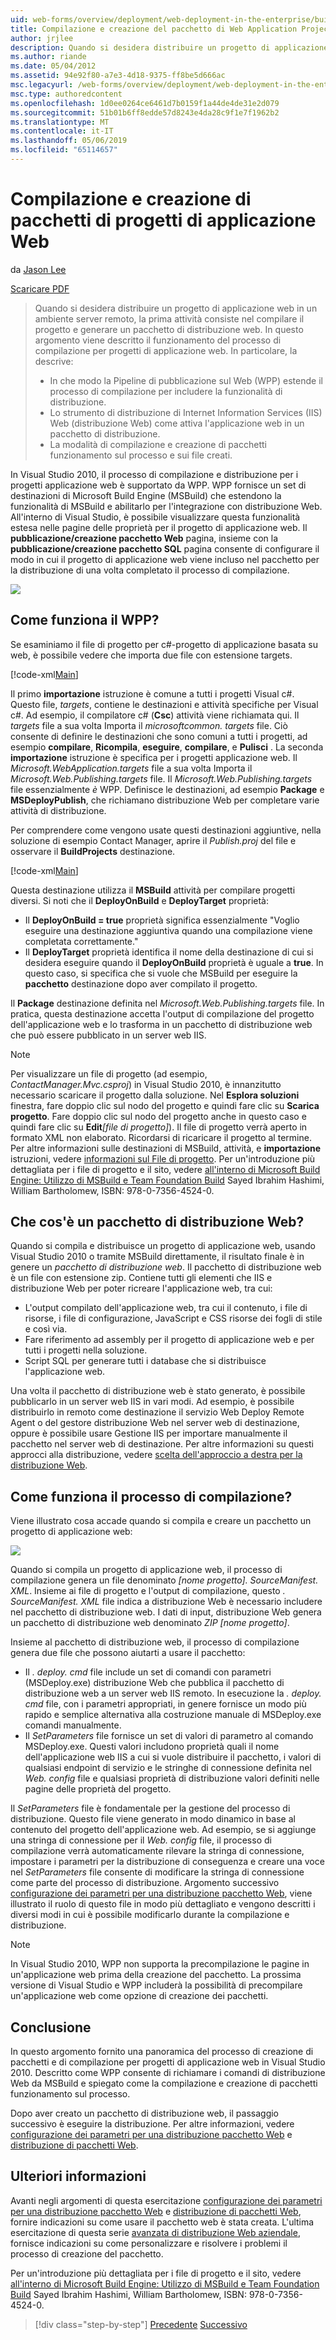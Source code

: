 ```yaml
---
uid: web-forms/overview/deployment/web-deployment-in-the-enterprise/building-and-packaging-web-application-projects
title: Compilazione e creazione del pacchetto di Web Application Projects | Microsoft Docs
author: jrjlee
description: Quando si desidera distribuire un progetto di applicazione web in un ambiente server remoto, la prima attività consiste nel compilare il progetto e generare un packa distribuzione web...
ms.author: riande
ms.date: 05/04/2012
ms.assetid: 94e92f80-a7e3-4d18-9375-ff8be5d666ac
msc.legacyurl: /web-forms/overview/deployment/web-deployment-in-the-enterprise/building-and-packaging-web-application-projects
msc.type: authoredcontent
ms.openlocfilehash: 1d0ee0264ce6461d7b0159f1a44de4de31e2d079
ms.sourcegitcommit: 51b01b6ff8edde57d8243e4da28c9f1e7f1962b2
ms.translationtype: MT
ms.contentlocale: it-IT
ms.lasthandoff: 05/06/2019
ms.locfileid: "65114657"
---
```

# <a name="building-and-packaging-web-application-projects"></a>Compilazione e creazione di pacchetti di progetti di applicazione Web

da [Jason Lee](https://github.com/jrjlee)

[Scaricare PDF](https://msdnshared.blob.core.windows.net/media/MSDNBlogsFS/prod.evol.blogs.msdn.com/CommunityServer.Blogs.Components.WeblogFiles/00/00/00/63/56/8130.DeployingWebAppsInEnterpriseScenarios.pdf)

> Quando si desidera distribuire un progetto di applicazione web in un ambiente server remoto, la prima attività consiste nel compilare il progetto e generare un pacchetto di distribuzione web. In questo argomento viene descritto il funzionamento del processo di compilazione per progetti di applicazione web. In particolare, la descrive:
> 
> - In che modo la Pipeline di pubblicazione sul Web (WPP) estende il processo di compilazione per includere la funzionalità di distribuzione.
> - Lo strumento di distribuzione di Internet Information Services (IIS) Web (distribuzione Web) come attiva l'applicazione web in un pacchetto di distribuzione.
> - La modalità di compilazione e creazione di pacchetti funzionamento sul processo e sui file creati.

In Visual Studio 2010, il processo di compilazione e distribuzione per i progetti applicazione web è supportato da WPP. WPP fornisce un set di destinazioni di Microsoft Build Engine (MSBuild) che estendono la funzionalità di MSBuild e abilitarlo per l'integrazione con distribuzione Web. All'interno di Visual Studio, è possibile visualizzare questa funzionalità estesa nelle pagine delle proprietà per il progetto di applicazione web. Il **pubblicazione/creazione pacchetto Web** pagina, insieme con la **pubblicazione/creazione pacchetto SQL** pagina consente di configurare il modo in cui il progetto di applicazione web viene incluso nel pacchetto per la distribuzione di una volta completato il processo di compilazione.

![](building-and-packaging-web-application-projects/_static/image1.png)

## <a name="how-does-the-wpp-work"></a>Come funziona il WPP?

Se esaminiamo il file di progetto per c#-progetto di applicazione basata su web, è possibile vedere che importa due file con estensione targets.

[!code-xml[Main](building-and-packaging-web-application-projects/samples/sample1.xml)]

Il primo **importazione** istruzione è comune a tutti i progetti Visual c#. Questo file, *targets*, contiene le destinazioni e attività specifiche per Visual c#. Ad esempio, il compilatore c# (**Csc**) attività viene richiamata qui. Il *targets* file a sua volta Importa il *microsoftcommon. targets* file. Ciò consente di definire le destinazioni che sono comuni a tutti i progetti, ad esempio **compilare**, **Ricompila**, **eseguire**, **compilare**, e **Pulisci** . La seconda **importazione** istruzione è specifica per i progetti applicazione web. Il *Microsoft.WebApplication.targets* file a sua volta Importa il *Microsoft.Web.Publishing.targets* file. Il *Microsoft.Web.Publishing.targets* file essenzialmente *è* WPP. Definisce le destinazioni, ad esempio **Package** e **MSDeployPublish**, che richiamano distribuzione Web per completare varie attività di distribuzione.

Per comprendere come vengono usate questi destinazioni aggiuntive, nella soluzione di esempio Contact Manager, aprire il *Publish.proj* del file e osservare il **BuildProjects** destinazione.

[!code-xml[Main](building-and-packaging-web-application-projects/samples/sample2.xml)]

Questa destinazione utilizza il **MSBuild** attività per compilare progetti diversi. Si noti che il **DeployOnBuild** e **DeployTarget** proprietà:

- Il **DeployOnBuild = true** proprietà significa essenzialmente "Voglio eseguire una destinazione aggiuntiva quando una compilazione viene completata correttamente."
- Il **DeployTarget** proprietà identifica il nome della destinazione di cui si desidera eseguire quando il **DeployOnBuild** proprietà è uguale a **true**. In questo caso, si specifica che si vuole che MSBuild per eseguire la **pacchetto** destinazione dopo aver compilato il progetto.

Il **Package** destinazione definita nel *Microsoft.Web.Publishing.targets* file. In pratica, questa destinazione accetta l'output di compilazione del progetto dell'applicazione web e lo trasforma in un pacchetto di distribuzione web che può essere pubblicato in un server web IIS.

> [!NOTE]
> Per visualizzare un file di progetto (ad esempio, <em>ContactManager.Mvc.csproj</em>) in Visual Studio 2010, è innanzitutto necessario scaricare il progetto dalla soluzione. Nel <strong>Esplora soluzioni</strong> finestra, fare doppio clic sul nodo del progetto e quindi fare clic su <strong>Scarica progetto</strong>. Fare doppio clic sul nodo del progetto anche in questo caso e quindi fare clic su <strong>Edit</strong><em>[file di progetto]</em>). Il file di progetto verrà aperto in formato XML non elaborato. Ricordarsi di ricaricare il progetto al termine.  
> Per altre informazioni sulle destinazioni di MSBuild, attività, e <strong>importazione</strong> istruzioni, vedere [informazioni sul File di progetto](understanding-the-project-file.md). Per un'introduzione più dettagliata per i file di progetto e il sito, vedere [all'interno di Microsoft Build Engine: Utilizzo di MSBuild e Team Foundation Build](http://amzn.com/0735645248) Sayed Ibrahim Hashimi, William Bartholomew, ISBN: 978-0-7356-4524-0.

## <a name="what-is-a-web-deployment-package"></a>Che cos'è un pacchetto di distribuzione Web?

Quando si compila e distribuisce un progetto di applicazione web, usando Visual Studio 2010 o tramite MSBuild direttamente, il risultato finale è in genere un *pacchetto di distribuzione web*. Il pacchetto di distribuzione web è un file con estensione zip. Contiene tutti gli elementi che IIS e distribuzione Web per poter ricreare l'applicazione web, tra cui:

- L'output compilato dell'applicazione web, tra cui il contenuto, i file di risorse, i file di configurazione, JavaScript e CSS risorse dei fogli di stile e così via.
- Fare riferimento ad assembly per il progetto di applicazione web e per tutti i progetti nella soluzione.
- Script SQL per generare tutti i database che si distribuisce l'applicazione web.

Una volta il pacchetto di distribuzione web è stato generato, è possibile pubblicarlo in un server web IIS in vari modi. Ad esempio, è possibile distribuirlo in remoto come destinazione il servizio Web Deploy Remote Agent o del gestore distribuzione Web nel server web di destinazione, oppure è possibile usare Gestione IIS per importare manualmente il pacchetto nel server web di destinazione. Per altre informazioni su questi approcci alla distribuzione, vedere [scelta dell'approccio a destra per la distribuzione Web](../configuring-server-environments-for-web-deployment/choosing-the-right-approach-to-web-deployment.md).

## <a name="how-does-the-build-process-work"></a>Come funziona il processo di compilazione?

Viene illustrato cosa accade quando si compila e creare un pacchetto un progetto di applicazione web:

![](building-and-packaging-web-application-projects/_static/image2.png)

Quando si compila un progetto di applicazione web, il processo di compilazione genera un file denominato *[nome progetto]. SourceManifest. XML*. Insieme ai file di progetto e l'output di compilazione, questo *. SourceManifest. XML* file indica a distribuzione Web è necessario includere nel pacchetto di distribuzione web. I dati di input, distribuzione Web genera un pacchetto di distribuzione web denominato *ZIP [nome progetto]*.

Insieme al pacchetto di distribuzione web, il processo di compilazione genera due file che possono aiutarti a usare il pacchetto:

- Il *. deploy. cmd* file include un set di comandi con parametri (MSDeploy.exe) distribuzione Web che pubblica il pacchetto di distribuzione web a un server web IIS remoto. In esecuzione la *. deploy. cmd* file, con i parametri appropriati, in genere fornisce un modo più rapido e semplice alternativa alla costruzione manuale di MSDeploy.exe comandi manualmente.
- Il *SetParameters* file fornisce un set di valori di parametro al comando MSDeploy.exe. Questi valori includono proprietà quali il nome dell'applicazione web IIS a cui si vuole distribuire il pacchetto, i valori di qualsiasi endpoint di servizio e le stringhe di connessione definita nel *Web. config* file e qualsiasi proprietà di distribuzione valori definiti nelle pagine delle proprietà del progetto.

Il *SetParameters* file è fondamentale per la gestione del processo di distribuzione. Questo file viene generato in modo dinamico in base al contenuto del progetto dell'applicazione web. Ad esempio, se si aggiunge una stringa di connessione per il *Web. config* file, il processo di compilazione verrà automaticamente rilevare la stringa di connessione, impostare i parametri per la distribuzione di conseguenza e creare una voce nel  *SetParameters* file consente di modificare la stringa di connessione come parte del processo di distribuzione. Argomento successivo [configurazione dei parametri per una distribuzione pacchetto Web](configuring-parameters-for-web-package-deployment.md), viene illustrato il ruolo di questo file in modo più dettagliato e vengono descritti i diversi modi in cui è possibile modificarlo durante la compilazione e distribuzione.

> [!NOTE]
> In Visual Studio 2010, WPP non supporta la precompilazione le pagine in un'applicazione web prima della creazione del pacchetto. La prossima versione di Visual Studio e WPP includerà la possibilità di precompilare un'applicazione web come opzione di creazione dei pacchetti.

## <a name="conclusion"></a>Conclusione

In questo argomento fornito una panoramica del processo di creazione di pacchetti e di compilazione per progetti di applicazione web in Visual Studio 2010. Descritto come WPP consente di richiamare i comandi di distribuzione Web da MSBuild e spiegato come la compilazione e creazione di pacchetti funzionamento sul processo.

Dopo aver creato un pacchetto di distribuzione web, il passaggio successivo è eseguire la distribuzione. Per altre informazioni, vedere [configurazione dei parametri per una distribuzione pacchetto Web](configuring-parameters-for-web-package-deployment.md) e [distribuzione di pacchetti Web](deploying-web-packages.md).

## <a name="further-reading"></a>Ulteriori informazioni

Avanti negli argomenti di questa esercitazione [configurazione dei parametri per una distribuzione pacchetto Web](configuring-parameters-for-web-package-deployment.md) e [distribuzione di pacchetti Web](deploying-web-packages.md), fornire indicazioni su come usare il pacchetto web è stata creata. L'ultima esercitazione di questa serie [avanzata di distribuzione Web aziendale](../advanced-enterprise-web-deployment/advanced-enterprise-web-deployment.md), fornisce indicazioni su come personalizzare e risolvere i problemi il processo di creazione del pacchetto.

Per un'introduzione più dettagliata per i file di progetto e il sito, vedere [all'interno di Microsoft Build Engine: Utilizzo di MSBuild e Team Foundation Build](http://amzn.com/0735645248) Sayed Ibrahim Hashimi, William Bartholomew, ISBN: 978-0-7356-4524-0.

> [!div class="step-by-step"]
> [Precedente](understanding-the-build-process.md)
> [Successivo](configuring-parameters-for-web-package-deployment.md)
